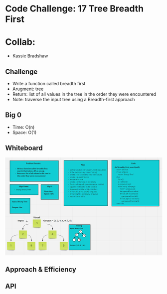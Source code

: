 # Code Challenge: 17 Tree Breadth First

# Collab:

- Kassie Bradshaw

## Challenge

- Write a function called breadth first
- Arugment: tree
- Return: list of all values in the tree in the order they were encountered
- Note: traverse the input tree using a Breadth-first approach

## Big 0

- Time: O(n)
- Space: O(1)

## Whiteboard

![WhiteBoard](../../assets/breadth_first_search.PNG)


## Approach & Efficiency

## API
<!-- Description of each method publicly available to your Stack and Queue-->
